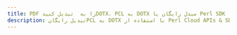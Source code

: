 ---title: PDF را به  تبدیل کنیدDOTX، PCL به DOTX مبدل رایگان یا Perl SDKdescription: تبدیل رایگانPCL به DOTX با استفاده از Perl Cloud APIs & SDK همچنین اسناد PDF را در Cloud ایجاد، ویرایش و رندر کنید.---